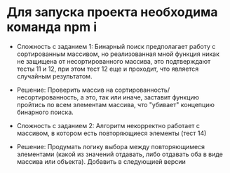# Для запуска проекта необходима команда npm i
* Сложность с заданием 1:
Бинарный поиск предполагает работу с сортированным массивом, но реализованная мной функция никак не защищена от несортированного массива, 
это подтверждают тесты 11 и 12, при этом тест 12 еще и проходит, что является случайным результатом.

* Решение:
Проверить массив на сортированность/несортированность, а это, так или иначе, заставит функцию пройтись по всем элементам массива, 
что "убивает" концепцию бинарного поиска.

* Сложность с заданием 2:
Алгоритм некорректно работает с массивом, в котором есть повторяющиеся элементы (тест 14)

* Решение:
Продумать логику выбора между повторяющимеся элементами (какой из значений отдавать, либо отдавать оба в виде массива или объекта).
Добавить в следующией версии